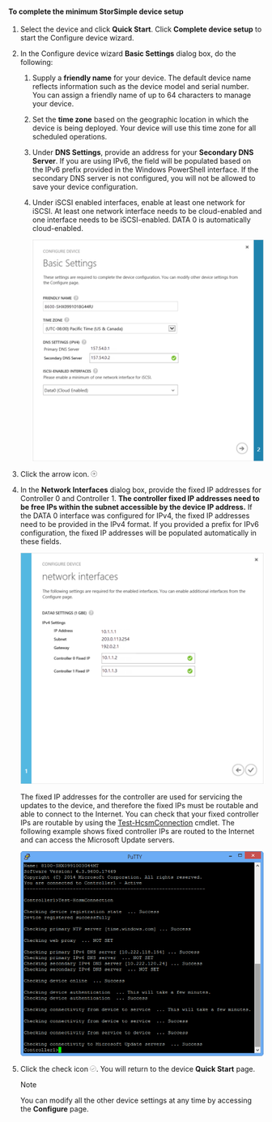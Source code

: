 <!--author=alkohli last changed: 9/17/15-->

#### To complete the minimum StorSimple device setup
1. Select the device and click **Quick Start**. Click **Complete device setup** to start the Configure device wizard.
2. In the Configure device wizard **Basic Settings** dialog box, do the following:
   
   1. Supply a **friendly name** for your device. The default device name reflects information such as the device model and serial number. You can assign a friendly name of up to 64 characters to manage your device.
   2. Set the **time zone** based on the geographic location in which the device is being deployed. Your device will use this time zone for all scheduled operations.
   3. Under **DNS Settings**, provide an address for your **Secondary DNS Server**. If you are using IPv6, the field will be populated based on the IPv6 prefix provided in the Windows PowerShell interface. 
      If the secondary DNS server is not configured, you will not be allowed to save your device configuration.
   4. Under iSCSI enabled interfaces, enable at least one network for iSCSI. At least one network interface needs to be cloud-enabled and one interface needs to be iSCSI-enabled. DATA 0 is automatically cloud-enabled.
      
      ![StorSimple minimum device setup basic settings](./media/storsimple-complete-minimum-device-setup-u1/HCS_MinDeviceSetupBasicSettings1-include.png)
3. Click the arrow icon. ![StorSimple arrow icon](./media/storsimple-complete-minimum-device-setup/HCS_ArrowIcon-include.png)
4. In the **Network Interfaces** dialog box, provide the fixed IP addresses for Controller 0 and Controller 1. **The controller fixed IP addresses need to be free IPs within the subnet accessible by the device IP address.** If the DATA 0 interface was configured for IPv4, the fixed IP addresses need to be provided in the IPv4 format. If you provided a prefix for IPv6 configuration, the fixed IP addresses will be populated automatically in these fields.

    ![StorSimple minimum device setup network interfaces](./media/storsimple-complete-minimum-device-setup-u1/HCS_MinDeviceSetupNetworkInterfaces2-include.png)

    The fixed IP addresses for the controller are used for servicing the updates to the device, and therefore the fixed IPs must be routable and able to connect to the Internet. You can check that your fixed controller IPs are routable by using the [Test-HcsmConnection][Test] cmdlet. The following example shows fixed controller IPs are routed to the Internet and can access the Microsoft Update servers. 

     ![Test-HcsmConnection showing routable IPs](./media/storsimple-complete-minimum-device-setup-u1/Test-HcsmConnectionOutputRegisteredDevice.png)

1. Click the check icon ![StorSimple check icon](./media/storsimple-complete-minimum-device-setup/HCS_CheckIcon-include.png).
   You will return to the device **Quick Start** page.
   
   > [!NOTE]
   > You can modify all the other device settings at any time by accessing the **Configure** page.
   > 
   > 

<!--Link reference-->
[Test]: https://technet.microsoft.com/library/dn715782(v=wps.630).aspx

<!--HONumber=Sep16_HO4-->


